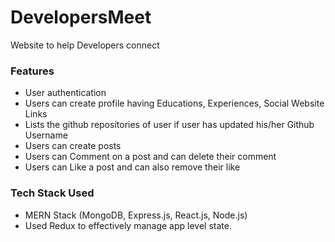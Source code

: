 # DevelopersMeet
Website to help Developers connect

### Features
* User authentication
* Users can create profile having Educations, Experiences, Social Website Links
* Lists the github repositories of user if user has updated his/her Github Username
* Users can create posts
* Users can Comment on a post and can delete their comment
* Users can Like a post and can also remove their like


### Tech Stack Used
* MERN Stack (MongoDB, Express.js, React.js, Node.js)
* Used Redux to effectively manage app level state.




